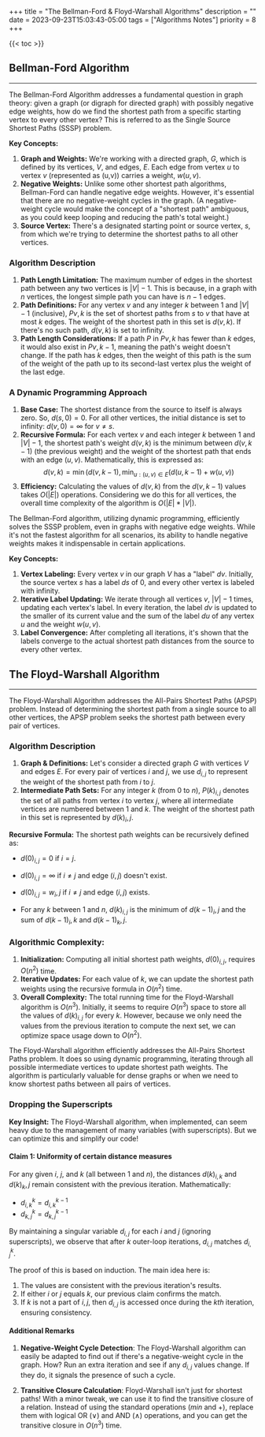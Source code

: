 +++
title = "The Bellman-Ford & Floyd-Warshall Algorithms"
description = ""
date = 2023-09-23T15:03:43-05:00
tags = ["Algorithms Notes"]
priority = 8
+++

{{< toc >}}


## Bellman-Ford Algorithm
***

The Bellman-Ford Algorithm addresses a fundamental question in graph theory: given a graph (or digraph for directed graph) with possibly negative edge weights, how do we find the shortest path from a specific starting vertex to every other vertex? This is referred to as the Single Source Shortest Paths (SSSP) problem.

**Key Concepts:**
1. **Graph and Weights:** We're working with a directed graph, $G$, which is defined by its vertices, $V$, and edges, $E$. Each edge from vertex $u$ to vertex $v$ (represented as (u,v)) carries a weight, $w(u,v)$.
2. **Negative Weights:** Unlike some other shortest path algorithms, Bellman-Ford can handle negative edge weights. However, it's essential that there are no negative-weight cycles in the graph. (A negative-weight cycle would make the concept of a "shortest path" ambiguous, as you could keep looping and reducing the path's total weight.)
3. **Source Vertex:** There's a designated starting point or source vertex, $s$, from which we're trying to determine the shortest paths to all other vertices.

### Algorithm Description
1. **Path Length Limitation:** The maximum number of edges in the shortest path between any two vertices is $|V| - 1$. This is because, in a graph with $n$ vertices, the longest simple path you can have is $n-1$ edges.
2. **Path Definitions:** For any vertex $v$ and any integer $k$ between 1 and $|V|-1$ (inclusive), $Pv,k$ is the set of shortest paths from $s$ to $v$ that have at most $k$ edges. The weight of the shortest path in this set is $d(v,k)$. If there's no such path, $d(v,k)$ is set to infinity.
3. **Path Length Considerations:** If a path $P$ in $Pv,k$ has fewer than $k$ edges, it would also exist in $Pv,k-1$, meaning the path's weight doesn't change. If the path has $k$ edges, then the weight of this path is the sum of the weight of the path up to its second-last vertex plus the weight of the last edge.

### A Dynamic Programming Approach
1. **Base Case:** The shortest distance from the source to itself is always zero. So, $d(s,0) = 0$. For all other vertices, the initial distance is set to infinity: $d(v,0) = ∞$ for $v ≠ s$.
2. **Recursive Formula:** For each vertex $v$ and each integer $k$ between 1 and $|V|-1$, the shortest path's weight $d(v,k)$ is the minimum between $d(v,k-1)$ (the previous weight) and the weight of the shortest path that ends with an edge $(u,v)$. Mathematically, this is expressed as:
$$ d(v, k) = \min(d(v, k − 1), \min_{u:(u,v)∈E} (d(u, k − 1) + w(u,v)) $$
3. **Efficiency:** Calculating the values of $d(v,k)$ from the $d(v,k-1)$ values takes $O(|E|)$ operations. Considering we do this for all vertices, the overall time complexity of the algorithm is $O(|E| * |V|)$.

The Bellman-Ford algorithm, utilizing dynamic programming, efficiently solves the SSSP problem, even in graphs with negative edge weights. While it's not the fastest algorithm for all scenarios, its ability to handle negative weights makes it indispensable in certain applications.

**Key Concepts:**
1. **Vertex Labeling:** Every vertex $v$ in our graph $V$ has a "label" $dv$. Initially, the source vertex $s$ has a label $ds$ of 0, and every other vertex is labeled with infinity.
2. **Iterative Label Updating:** We iterate through all vertices $v$, $|V|-1$ times, updating each vertex's label. In every iteration, the label $dv$ is updated to the smaller of its current value and the sum of the label $du$ of any vertex $u$ and the weight $w(u,v)$.
3. **Label Convergence:** After completing all iterations, it's shown that the labels converge to the actual shortest path distances from the source to every other vertex.





## The Floyd-Warshall Algorithm
***

The Floyd-Warshall Algorithm addresses the All-Pairs Shortest Paths (APSP) problem. Instead of determining the shortest path from a single source to all other vertices, the APSP problem seeks the shortest path between every pair of vertices. 

### **Algorithm Description**
1. **Graph & Definitions:** Let's consider a directed graph $G$ with vertices $V$ and edges $E$. For every pair of vertices $i$ and $j$, we use $d_{i,j}$ to represent the weight of the shortest path from $i$ to $j$.
2. **Intermediate Path Sets:** For any integer $k$ (from 0 to $n$), $P(k)_{i,j}$ denotes the set of all paths from vertex $i$ to vertex $j$, where all intermediate vertices are numbered between 1 and $k$. The weight of the shortest path in this set is represented by $d(k)_i,j$.

**Recursive Formula:**
The shortest path weights can be recursively defined as:
- $d(0)_{i,j} = 0$ if $i = j$.
- $d(0)_{i,j} = \infty$ if $i ≠ j$ and edge $(i,j)$ doesn't exist.
- $d(0)_{i,j} = w_i,j$ if $i ≠ j$ and edge $(i,j)$ exists.

- For any $k$ between 1 and $n$, $d(k)_{i,j}$ is the minimum of $d(k-1)_i,j$ and the sum of $d(k-1)_i,k$ and $d(k-1)_k,j$.

### **Algorithmic Complexity:**
1. **Initialization:** Computing all initial shortest path weights, $d(0)_{i,j}$, requires $O(n^2)$ time.
2. **Iterative Updates:** For each value of $k$, we can update the shortest path weights using the recursive formula in $O(n^2)$ time.
3. **Overall Complexity:** The total running time for the Floyd-Warshall algorithm is $O(n^3)$. Initially, it seems to require $O(n^3)$ space to store all the values of $d(k)_{i,j}$ for every $k$. However, because we only need the values from the previous iteration to compute the next set, we can optimize space usage down to $O(n^2)$.

The Floyd-Warshall algorithm efficiently addresses the All-Pairs Shortest Paths problem. It does so using dynamic programming, iterating through all possible intermediate vertices to update shortest path weights. The algorithm is particularly valuable for dense graphs or when we need to know shortest paths between all pairs of vertices.


### Dropping the Superscripts

**Key Insight:** The Floyd-Warshall algorithm, when implemented, can seem heavy due to the management of many variables (with superscripts). But we can optimize this and simplify our code!

#### **Claim 1**: Uniformity of certain distance measures
For any given $i$, $j$, and $k$ (all between 1 and $n$), the distances $d(k)_{i,k}$ and $d(k)_k,j$ remain consistent with the previous iteration. Mathematically:
- $d^k_{i,k} = d^{k-1}_{i,k}$
- $d^k_{k,j} = d^{k-1}_{k,j}$

By maintaining a singular variable $d_{i,j}$ for each $i$ and $j$ (ignoring superscripts), we observe that after $k$ outer-loop iterations, $d_{i,j}$ matches $d^k_{i,j}$.

The proof of this is based on induction. The main idea here is:
1. The values are consistent with the previous iteration's results.
2. If either $i$ or $j$ equals $k$, our previous claim confirms the match.
3. If $k$ is not a part of ${i, j}$, then $d_{i,j}$ is accessed once during the $kth$ iteration, ensuring consistency.

#### Additional Remarks

1. **Negative-Weight Cycle Detection**: The Floyd-Warshall algorithm can easily be adapted to find out if there's a negative-weight cycle in the graph. How? Run an extra iteration and see if any $d_{i,j}$ values change. If they do, it signals the presence of such a cycle.
   
2. **Transitive Closure Calculation**: Floyd-Warshall isn't just for shortest paths! With a minor tweak, we can use it to find the transitive closure of a relation. Instead of using the standard operations ($min$ and $+$), replace them with logical OR ($∨$) and AND ($∧$) operations, and you can get the transitive closure in $O(n^3)$ time.
